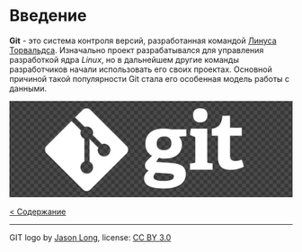 # Введение

**Git** - это система контроля версий, разработанная командой [Линуса Торвальдса](https://ru.wikipedia.org/wiki/Торвальдс,_Линус). Изначально проект разрабатывался для управления разработкой ядра *Linux*, но в дальнейшем другие команды разработчиков начали использовать его своих проектах. Основной причиной такой популярности Git стала его особенная модель работы с данными.

![](./assets/git-logo_2.png)

[< Содержание](./readme.md)

---
GIT logo by [Jason Long](https://git-scm.com/downloads/logos), license: [CC BY 3.0](https://creativecommons.org/licenses/by/3.0/)